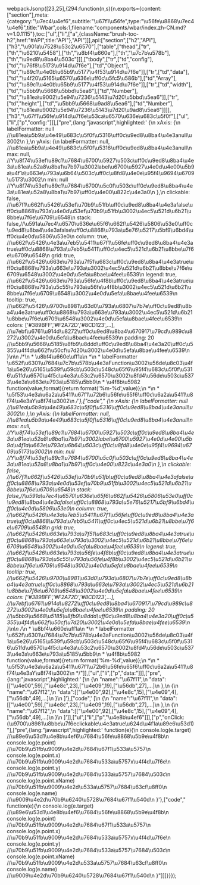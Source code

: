 webpackJsonp([23,25],{294:function(n,s){n.exports={content:["section"],meta:{category:"\u7ec4\u4ef6",subtitle:"\u67f1\u56fe",type:"\u56fe\u8868\u7ec4\u4ef6",title:"Wbar",cols:1,filename:"components/wbar/index.zh-CN.md?v=1.0.1115"},toc:["ul",["li",["a",{className:"brush-toc-h2",href:"#API",title:"API"},"API"]]],api:["section",["h2","API"],["h3","\u901a\u7528\u53c2\u6570"],["table",["thead",["tr",["th","\u6210\u5458"],["th","\u8bf4\u660e"],["th","\u7c7b\u578b"],["th","\u9ed8\u8ba4\u503c"]]],["tbody",["tr",["td","config"],["td","\u76f8\u5173\u914d\u7f6e"],["td","Object"],["td","\u89c1\u4e0b\u65b9\u5177\u4f53\u914d\u7f6e"]],["tr",["td","data"],["td","\u4f20\u5165\u6570\u636e\uff0c\u5fc5\u586b"],["td","Array"],["td","\u89c1\u4e0b\u65b9\u5177\u4f53\u914d\u7f6e"]],["tr",["td","width"],["td","\u5bb9\u5668\u5bbd\u5ea6"],["td","Number"],["td","\u81ea\u9002\u5e94\u7236\u5143\u7d20\u5bbd\u5ea6"]],["tr",["td","height"],["td","\u5bb9\u5668\u9ad8\u5ea6"],["td","Number"],["td","\u81ea\u9002\u5e94\u7236\u5143\u7d20\u9ad8\u5ea6"]]]],["h3","\u67f1\u56fe\u914d\u7f6e\u53ca\u6570\u636e\u683c\u5f0f"],["ul",["li",["p","config:"]]],["pre",{lang:"javascript",highlighted:'  <span class="token punctuation">{</span>\n    xAxis<span class="token punctuation">:</span> <span class="token punctuation">{</span>\n      labelFormatter<span class="token punctuation">:</span> <span class="token keyword">null</span> <span class="token comment" spellcheck="true">//\u81ea\u5b9a\u4e49\u683c\u5f0f\u5316\uff0c\u9ed8\u8ba4\u4e3anull\u3002</span>\n    <span class="token punctuation">}</span><span class="token punctuation">,</span>\n    yAxis<span class="token punctuation">:</span> <span class="token punctuation">{</span>\n      labelFormatter<span class="token punctuation">:</span> <span class="token keyword">null</span><span class="token punctuation">,</span> <span class="token comment" spellcheck="true">//\u81ea\u5b9a\u4e49\u683c\u5f0f\u5316\uff0c\u9ed8\u8ba4\u4e3anull</span>\n      max<span class="token punctuation">:</span> <span class="token keyword">null</span><span class="token punctuation">,</span> <span class="token comment" spellcheck="true">//Y\u8f74\u53ef\u89c1\u7684\u6700\u5927\u503c\uff0c\u9ed8\u8ba4\u4e3a\u81ea\u52a8\u8ba1\u7b97\u3002label\u6700\u5927\u4e0d\u4e00\u5b9a\u4f1a\u663e\u793a\u6b64\u503c\uff0c\u8fd8\u4e0e\u95f4\u9694\u6709\u5173\u3002</span>\n      min<span class="token punctuation">:</span> <span class="token keyword">null</span>  <span class="token comment" spellcheck="true">//Y\u8f74\u53ef\u89c1\u7684\u6700\u5c0f\u503c\uff0c\u9ed8\u8ba4\u4e3a\u81ea\u52a8\u8ba1\u7b97\uff0c\u4e00\u822c\u4e3a0</span>\n    <span class="token punctuation">}</span><span class="token punctuation">,</span>\n    clickable<span class="token punctuation">:</span> <span class="token boolean">false</span><span class="token punctuation">,</span> <span class="token comment" spellcheck="true">//\u67f1\u662f\u5426\u53ef\u70b9\u51fb\uff0c\u9ed8\u8ba4\u4e3afalse\uff0c\u8868\u793a\u4e0d\u53ef\u70b9\u51fb\u3002\u4ec5\u521d\u6b21\u8bbe\u7f6e\u6709\u6548</span>\n    stack<span class="token punctuation">:</span> <span class="token boolean">false</span><span class="token punctuation">,</span><span class="token comment" spellcheck="true">//\u591a\u7ec4\u6570\u636e\u65f6\u662f\u5426\u5806\u53e0\uff0c\u9ed8\u8ba4\u4e3afalse\uff0c\u8868\u793a\u5e76\u5217\u5bf9\u6bd4\uff0c\u4e0d\u5806\u53e0</span>\n    column<span class="token punctuation">:</span> <span class="token boolean">true</span><span class="token punctuation">,</span> <span class="token comment" spellcheck="true">//\u662f\u5426\u4e3a\u7eb5\u5411\u67f1\u56fe\uff0c\u9ed8\u8ba4\u4e3atrue\uff0c\u8868\u793a\u7eb5\u5411\uff0c\u4ec5\u521d\u6b21\u8bbe\u7f6e\u6709\u6548</span>\n    grid<span class="token punctuation">:</span> <span class="token boolean">true</span><span class="token punctuation">,</span> <span class="token comment" spellcheck="true">//\u662f\u5426\u663e\u793a\u7f51\u683c\uff0c\u9ed8\u8ba4\u4e3atrue\uff0c\u8868\u793a\u663e\u793a\u3002\u4ec5\u521d\u6b21\u8bbe\u7f6e\u6709\u6548\u3002\u4e0d\u5efa\u8bae\u4fee\u6539</span>\n    legend<span class="token punctuation">:</span> <span class="token boolean">true</span><span class="token punctuation">,</span> <span class="token comment" spellcheck="true">//\u662f\u5426\u663e\u793a\u56fe\u4f8b\uff0c\u9ed8\u8ba4\u4e3atrue\uff0c\u8868\u793a\u5c55\u793a\u56fe\u4f8b\u3002\u4ec5\u521d\u6b21\u8bbe\u7f6e\u6709\u6548\u3002\u4e0d\u5efa\u8bae\u4fee\u6539</span>\n    tooltip<span class="token punctuation">:</span> <span class="token boolean">true</span><span class="token punctuation">,</span> <span class="token comment" spellcheck="true">//\u662f\u5426\u9700\u8981\u63d0\u793a\u6807\u7b7e\uff0c\u9ed8\u8ba4\u4e3atrue\uff0c\u8868\u793a\u663e\u793a\u3002\u4ec5\u521d\u6b21\u8bbe\u7f6e\u6709\u6548\u3002\u4e0d\u5efa\u8bae\u4fee\u6539</span>\n    colors<span class="token punctuation">:</span> <span class="token punctuation">[</span><span class="token string">\'#389BFF\'</span><span class="token punctuation">,</span><span class="token string">\'#F2A72D\'</span><span class="token punctuation">,</span><span class="token string">\'#8CD123\'</span><span class="token punctuation">,</span><span class="token operator">...</span><span class="token punctuation">]</span><span class="token punctuation">,</span> <span class="token comment" spellcheck="true">//\u7ebf\u6761\u914d\u8272\uff0c\u9ed8\u8ba4\u670917\u79cd\u989c\u8272\u3002\u4e0d\u5efa\u8bae\u4fee\u6539</span>\n    padding<span class="token punctuation">:</span> <span class="token number">20</span> <span class="token comment" spellcheck="true">//\u5bb9\u5668\u5185\u8fb9\u8ddd\uff0c\u9ed8\u8ba4\u4e3a20\uff0c\u5355\u4f4d\u662f\u50cf\u7d20\u3002\u4e0d\u5efa\u8bae\u4fee\u6539</span>\n  <span class="token punctuation">}</span>\n\n  <span class="token comment" spellcheck="true">/*\n   * \u8bf4\u660e\uff1a\n   *\n   * labelFormatter \u652f\u6301\u7684\u7c7b\u578b\u4e3aFunction\u3002\u56de\u8c03\u4f1a\u5e26\u5165\u539f\u59cb\u503c\u548c\u65f6\u95f4\u683c\u5f0f\u5316\u51fd\u6570\u4f5c\u4e3a\u53c2\u6570\u3002\u8fd4\u56de\u503c\u5373\u4e3a\u663e\u793a\u5185\u5bb9\n   * \u4f8b\u5982 function(value,format){return format(\'%m-%d\',value)};\n   *\n   * \u5f53\u4e3a\u6a2a\u5411\u67f1\u72b6\u56fe\u65f6\uff0c\u6a2a\u5411\u8f74\u4e3aY\u8f74\u3002\n   */</span>'},["code","  {\n    xAxis: {\n      labelFormatter: null //\u81ea\u5b9a\u4e49\u683c\u5f0f\u5316\uff0c\u9ed8\u8ba4\u4e3anull\u3002\n    },\n    yAxis: {\n      labelFormatter: null, //\u81ea\u5b9a\u4e49\u683c\u5f0f\u5316\uff0c\u9ed8\u8ba4\u4e3anull\n      max: null, //Y\u8f74\u53ef\u89c1\u7684\u6700\u5927\u503c\uff0c\u9ed8\u8ba4\u4e3a\u81ea\u52a8\u8ba1\u7b97\u3002label\u6700\u5927\u4e0d\u4e00\u5b9a\u4f1a\u663e\u793a\u6b64\u503c\uff0c\u8fd8\u4e0e\u95f4\u9694\u6709\u5173\u3002\n      min: null  //Y\u8f74\u53ef\u89c1\u7684\u6700\u5c0f\u503c\uff0c\u9ed8\u8ba4\u4e3a\u81ea\u52a8\u8ba1\u7b97\uff0c\u4e00\u822c\u4e3a0\n    },\n    clickable: false, //\u67f1\u662f\u5426\u53ef\u70b9\u51fb\uff0c\u9ed8\u8ba4\u4e3afalse\uff0c\u8868\u793a\u4e0d\u53ef\u70b9\u51fb\u3002\u4ec5\u521d\u6b21\u8bbe\u7f6e\u6709\u6548\n    stack: false,//\u591a\u7ec4\u6570\u636e\u65f6\u662f\u5426\u5806\u53e0\uff0c\u9ed8\u8ba4\u4e3afalse\uff0c\u8868\u793a\u5e76\u5217\u5bf9\u6bd4\uff0c\u4e0d\u5806\u53e0\n    column: true, //\u662f\u5426\u4e3a\u7eb5\u5411\u67f1\u56fe\uff0c\u9ed8\u8ba4\u4e3atrue\uff0c\u8868\u793a\u7eb5\u5411\uff0c\u4ec5\u521d\u6b21\u8bbe\u7f6e\u6709\u6548\n    grid: true, //\u662f\u5426\u663e\u793a\u7f51\u683c\uff0c\u9ed8\u8ba4\u4e3atrue\uff0c\u8868\u793a\u663e\u793a\u3002\u4ec5\u521d\u6b21\u8bbe\u7f6e\u6709\u6548\u3002\u4e0d\u5efa\u8bae\u4fee\u6539\n    legend: true, //\u662f\u5426\u663e\u793a\u56fe\u4f8b\uff0c\u9ed8\u8ba4\u4e3atrue\uff0c\u8868\u793a\u5c55\u793a\u56fe\u4f8b\u3002\u4ec5\u521d\u6b21\u8bbe\u7f6e\u6709\u6548\u3002\u4e0d\u5efa\u8bae\u4fee\u6539\n    tooltip: true, //\u662f\u5426\u9700\u8981\u63d0\u793a\u6807\u7b7e\uff0c\u9ed8\u8ba4\u4e3atrue\uff0c\u8868\u793a\u663e\u793a\u3002\u4ec5\u521d\u6b21\u8bbe\u7f6e\u6709\u6548\u3002\u4e0d\u5efa\u8bae\u4fee\u6539\n    colors: ['#389BFF','#F2A72D','#8CD123',...], //\u7ebf\u6761\u914d\u8272\uff0c\u9ed8\u8ba4\u670917\u79cd\u989c\u8272\u3002\u4e0d\u5efa\u8bae\u4fee\u6539\n    padding: 20 //\u5bb9\u5668\u5185\u8fb9\u8ddd\uff0c\u9ed8\u8ba4\u4e3a20\uff0c\u5355\u4f4d\u662f\u50cf\u7d20\u3002\u4e0d\u5efa\u8bae\u4fee\u6539\n  }\n\n  /*\n   * \u8bf4\u660e\uff1a\n   *\n   * labelFormatter \u652f\u6301\u7684\u7c7b\u578b\u4e3aFunction\u3002\u56de\u8c03\u4f1a\u5e26\u5165\u539f\u59cb\u503c\u548c\u65f6\u95f4\u683c\u5f0f\u5316\u51fd\u6570\u4f5c\u4e3a\u53c2\u6570\u3002\u8fd4\u56de\u503c\u5373\u4e3a\u663e\u793a\u5185\u5bb9\n   * \u4f8b\u5982 function(value,format){return format('%m-%d',value)};\n   *\n   * \u5f53\u4e3a\u6a2a\u5411\u67f1\u72b6\u56fe\u65f6\uff0c\u6a2a\u5411\u8f74\u4e3aY\u8f74\u3002\n   */"]],["ul",["li",["p","data:"]]],["pre",{lang:"javascript",highlighted:'  <span class="token punctuation">[</span>\n    <span class="token punctuation">{</span>\n      <span class="token string">"name"</span><span class="token punctuation">:</span><span class="token string">"\u67f11"</span><span class="token punctuation">,</span>\n      <span class="token string">"data"</span><span class="token punctuation">:</span><span class="token punctuation">[</span><span class="token punctuation">[</span><span class="token string">"\u4e00"</span><span class="token punctuation">,</span><span class="token number">59</span><span class="token punctuation">]</span><span class="token punctuation">,</span><span class="token punctuation">[</span><span class="token string">"\u4e8c"</span><span class="token punctuation">,</span><span class="token number">23</span><span class="token punctuation">]</span><span class="token punctuation">,</span><span class="token punctuation">[</span><span class="token string">"\u4e09"</span><span class="token punctuation">,</span><span class="token number">19</span><span class="token punctuation">]</span><span class="token punctuation">,</span><span class="token punctuation">[</span><span class="token string">"\u56db"</span><span class="token punctuation">,</span><span class="token number">27</span><span class="token punctuation">]</span><span class="token punctuation">,</span><span class="token operator">...</span><span class="token punctuation">]</span>\n    <span class="token punctuation">}</span><span class="token punctuation">,</span>\n    <span class="token punctuation">{</span>\n      <span class="token string">"name"</span><span class="token punctuation">:</span><span class="token string">"\u67f12"</span><span class="token punctuation">,</span>\n      <span class="token string">"data"</span><span class="token punctuation">:</span><span class="token punctuation">[</span><span class="token punctuation">[</span><span class="token string">"\u4e00"</span><span class="token punctuation">,</span><span class="token number">92</span><span class="token punctuation">]</span><span class="token punctuation">,</span><span class="token punctuation">[</span><span class="token string">"\u4e8c"</span><span class="token punctuation">,</span><span class="token number">15</span><span class="token punctuation">]</span><span class="token punctuation">,</span><span class="token punctuation">[</span><span class="token string">"\u4e09"</span><span class="token punctuation">,</span><span class="token number">4</span><span class="token punctuation">]</span><span class="token punctuation">,</span><span class="token punctuation">[</span><span class="token string">"\u56db"</span><span class="token punctuation">,</span><span class="token number">49</span><span class="token punctuation">]</span><span class="token punctuation">,</span><span class="token operator">...</span><span class="token punctuation">]</span>\n    <span class="token punctuation">}</span>\n  <span class="token punctuation">]</span>'},["code",'  [\n    {\n      "name":"\u67f11",\n      "data":[["\u4e00",59],["\u4e8c",23],["\u4e09",19],["\u56db",27],...]\n    },\n    {\n      "name":"\u67f12",\n      "data":[["\u4e00",92],["\u4e8c",15],["\u4e09",4],["\u56db",49],...]\n    }\n  ]']],["ul",["li",["p","\u4e8b\u4ef6"]]],["p","onClick: (\u9700\u8981\u8bbe\u7f6eclickable\u4e3atrue\u624d\u4f1a\u89e6\u53d1)"],["pre",{lang:"javascript",highlighted:'  <span class="token keyword">function</span><span class="token punctuation">(</span>e<span class="token punctuation">)</span><span class="token punctuation">{</span>\n    console<span class="token punctuation">.</span><span class="token function">log</span><span class="token punctuation">(</span>e<span class="token punctuation">.</span>target<span class="token punctuation">)</span> <span class="token comment" spellcheck="true">//\u89e6\u53d1\u4e8b\u4ef6\u7684\u56fe\u8868\u5b9e\u4f8b</span>\n    console<span class="token punctuation">.</span><span class="token function">log</span><span class="token punctuation">(</span>e<span class="token punctuation">.</span>point<span class="token punctuation">)</span> <span class="token comment" spellcheck="true">//\u70b9\u51fb\u9009\u4e2d\u7684\u67f1\u533a\u5757</span>\n    console<span class="token punctuation">.</span><span class="token function">log</span><span class="token punctuation">(</span>e<span class="token punctuation">.</span>point<span class="token punctuation">.</span>x<span class="token punctuation">)</span> <span class="token comment" spellcheck="true">//\u70b9\u51fb\u9009\u4e2d\u7684\u533a\u5757x\u4f4d\u7f6e</span>\n    console<span class="token punctuation">.</span><span class="token function">log</span><span class="token punctuation">(</span>e<span class="token punctuation">.</span>point<span class="token punctuation">.</span>y<span class="token punctuation">)</span> <span class="token comment" spellcheck="true">//\u70b9\u51fb\u9009\u4e2d\u7684\u533a\u5757\u7684\u503c</span>\n    console<span class="token punctuation">.</span><span class="token function">log</span><span class="token punctuation">(</span>e<span class="token punctuation">.</span>point<span class="token punctuation">.</span>xName<span class="token punctuation">)</span> <span class="token comment" spellcheck="true">//\u70b9\u51fb\u9009\u4e2d\u533a\u5757\u7684\u63cf\u8ff0</span>\n    console<span class="token punctuation">.</span><span class="token function">log</span><span class="token punctuation">(</span>e<span class="token punctuation">.</span>name<span class="token punctuation">)</span> <span class="token comment" spellcheck="true">//\u9009\u4e2d\u70b9\u6240\u5728\u7684\u67f1\u540d</span>\n  <span class="token punctuation">}</span>'},["code","  function(e){\n    console.log(e.target) //\u89e6\u53d1\u4e8b\u4ef6\u7684\u56fe\u8868\u5b9e\u4f8b\n    console.log(e.point) //\u70b9\u51fb\u9009\u4e2d\u7684\u67f1\u533a\u5757\n    console.log(e.point.x) //\u70b9\u51fb\u9009\u4e2d\u7684\u533a\u5757x\u4f4d\u7f6e\n    console.log(e.point.y) //\u70b9\u51fb\u9009\u4e2d\u7684\u533a\u5757\u7684\u503c\n    console.log(e.point.xName) //\u70b9\u51fb\u9009\u4e2d\u533a\u5757\u7684\u63cf\u8ff0\n    console.log(e.name) //\u9009\u4e2d\u70b9\u6240\u5728\u7684\u67f1\u540d\n  }"]]]}}});